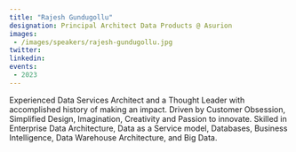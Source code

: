 ```yaml
---
title: "Rajesh Gundugollu"
designation: Principal Architect Data Products @ Asurion
images:
 - /images/speakers/rajesh-gundugollu.jpg
twitter: 
linkedin: 
events:
 - 2023
---
```


Experienced Data Services Architect and a Thought Leader with accomplished history of making an impact. Driven by Customer Obsession, Simplified Design, Imagination, Creativity and Passion to innovate. Skilled in Enterprise Data Architecture, Data as a Service model, Databases, Business Intelligence, Data Warehouse Architecture, and Big Data.